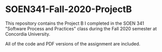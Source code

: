 # SOEN341-Fall-2020-ProjectB

This repository contains the Project B I completed in the SOEN 341 "Software Process and Practices" class during the Fall 2020 semester at Concordia University.

All of the code and PDF versions of the assignment are included.
